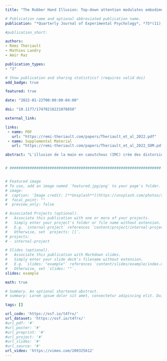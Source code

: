 ```yaml
---
title: "The Rubber Hand Illusion: Top-down attention modulates embodiment"

# Publication name and optional abbreviated publication name.
publication: "*Quarterly Journal of Experimental Psychology*, *75*(11), 2129-2148. <a href='https://doi.org/10.1177/17470218221078858' target='_blank' rel='noopener noreferrer'>doi.org/10.1177/17470218221078858</a>"

#publication_short: 

authors:
- Rémi Thériault
- Mathieu Landry
- Amir Raz

publication_types:
- "2"

# Show publication and sharing statistics? (requires valid doi)
add_badge: true

featured: true

date: "2022-01-22T00:00:00-04:00"

doi: "10.1177/17470218221078858"

external_link: 

links: 
 - name: PDF
   url: "https://remi-theriault.com/papers/Theriault_et_al_2022.pdf"
 - name: Supplemental Material
   url: "https://remi-theriault.com/papers/Theriault_et_al_2022_SOM.pdf"

abstract: "L'illusion de la main en caoutchouc (IMC) crée des distorsions de la propriété du corps grâce à l'intégration multimodale d'entrées somatosensorielles et visuelles. Cette illusion repose en grande partie sur des mécanismes ascendants (intégration multisensorielle et perceptive automatique). Cependant, la contribution relative des facteurs descendants, tels que les processus contrôlés impliquant une régulation attentionnelle, reste incertaine. Suite à des travaux antérieurs qui mettent en évidence l'influence putative de la cognition d'ordre supérieur dans l'IMC, nous avons cherché à examiner plus en détail comment les modulations de la charge de la mémoire de travail et des instructions de tâche - deux conditions engageant des processus cognitifs descendants - influencent l'expérience de l'IMC, comme indexé par un certain nombre de dimensions psychométriques. S'appuyant sur une analyse factorielle exploratoire pour évaluer cette phénoménologie au sein de l'IMC, nos résultats confirment l'influence des processus mentaux descendants d'ordre supérieur. Alors que l'instruction de la tâche modulait fortement l'incarnation de la main de caoutchouc, la charge cognitive altérait la dimension affective de l'IMC. Nos résultats corroborent que les processus descendants façonnent la phénoménologie de l'IMC et annoncent de nouvelles façons d'améliorer le contrôle expérimental sur l'IMC."


# ####################################################################


# Featured image
# To use, add an image named `featured.jpg/png` to your page's folder. 
# image:
#  caption: 'Image credit: [**Unsplash**](https://unsplash.com/photos/s9CC2SKySJM)'
#  focal_point: ""
#  preview_only: false

# Associated Projects (optional).
#   Associate this publication with one or more of your projects.
#   Simply enter your project's folder or file name without extension.
#   E.g. `internal-project` references `content/project/internal-project/index.md`.
#   Otherwise, set `projects: []`.
# projects:
# - internal-project

# Slides (optional).
#   Associate this publication with Markdown slides.
#   Simply enter your slide deck's filename without extension.
#   E.g. `slides: "example"` references `content/slides/example/index.md`.
#   Otherwise, set `slides: ""`.
slides: example

math: true

# Summary. An optional shortened abstract.
# summary: Lorem ipsum dolor sit amet, consectetur adipiscing elit. Duis posuere tellus ac convallis placerat. Proin tincidunt magna sed ex sollicitudin condimentum.

tags: []

url_code: 'https://osf.io/t4frx/'
url_dataset: 'https://osf.io/t4frx/'
#url_pdf: '#'
#url_poster: '#'
#url_preprint: '#'
#url_project: '#'
#url_slides: '#'
#url_source: '#'
url_video: 'https://vimeo.com/209325612'
---
```

